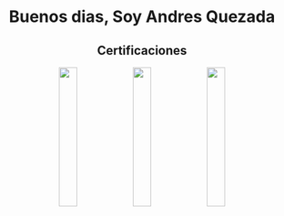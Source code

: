 

<h1 align = "center">Buenos dias, Soy Andres Quezada</h1>
<h2 align = "center">Certificaciones</h2>

<p align="center">
  <img src="https://i.imgur.com/B0QU7yW.png" width="25%">
  <img src="https://i.imgur.com/Vs7akQt.png" width="25%">
  <img src="https://i.imgur.com/jenHO4x.png" width="25%">
</p>



